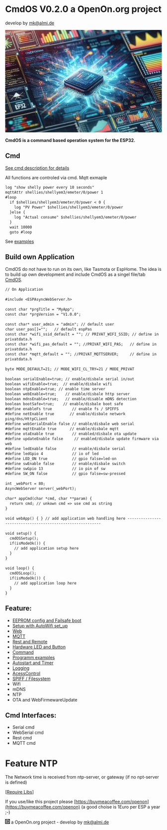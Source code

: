 
# CmdOS V0.2.0 a OpenOn.org project

develop by mk@almi.de

![CmdOS LOGO](images/CmdOS.gif)

**CmdOS is a command based operation system for the ESP32.**


## Cmd 
<a href="doc/CmdOsCmds.md">See cmd description for details</a>

All functions are controled via cmd. Mqtt exmaple 

	log "show shelly power every 10 seconds"
	mqttAttr shellies/shellyem3/emeter/0/power 1
	#loop
	  if $shellies/shellyem3/emeter/0/power < 0 {
		log "PV Power" $shellies/shellyem3/emeter/0/power
	  }else {
		log "Actual consume" $shellies/shellyem3/emeter/0/power
	  }
	  wait 10000
	  goto #loop
	
See <a href='example/example.md'>examples</a>

## Build own Application

CmdOS do not have to run on its own, like Tasmota or EspHome. 
The idea is to build up own development and include CmdOS as a singel file/tab <a href='release/CmdOs_V010.ino'>CmdOS</a>.

	// On Application

	#include <ESPAsyncWebServer.h>
	 
	const char *prgTitle = "MyApp";
	const char *prgVersion = "V1.0.0";

	const char* user_admin = "admin"; // default user
	char user_pas[]="";   // default espPas
	const char *wifi_ssid_default = ""; // PRIVAT_WIFI_SSID; // define in privatdata.h 
	const char *wifi_pas_default = ""; //PRIVAT_WIFI_PAS;   // define in privatdata.h 
	const char *mqtt_default = ""; //PRIVAT_MQTTSERVER;     // define in privatdata.h 

	byte MODE_DEFAULT=21; // MODE_WIFI_CL_TRY=21 / MODE_PRIVAT

	boolean serialEnable=true; // enable/disbale serial in/out
	boolean wifiEnable=true;  // enable/disbale wifi
	boolean ntpEnable=true; // enable time server
	boolean webEnable=true;    // enable/disbale http server
	boolean mdnsEnable=true;   // enable/disable mDNS detection 
	boolean bootSafe=true;    // enable/disbale boot safe
	#define enableFs true         // enable fs / SPIFFS
	#define netEnable true       // enable/disbale network ping/dns/HttpCLient 
	#define webSerialEnable false // enable/disbale web serial
	#define mqttEnable true      // enable/disbale mqtt
	#define otaEnable true        // enabled/disbale ota update 
	#define updateEnable false     // enabled/disbale update firmware via web 
	#define ledEnable false       // enable/disbale serial
	#define ledGpio 4             // io of led
	#define LED_ON true           // gpio false=led-on
	#define swEnable false        // enable/disbale switch
	#define swGpio 13             // io pin of sw 
	#define SW_ON false           // gpio false=sw-pressed

	int _webPort = 80;
	AsyncWebServer server(_webPort);
	
	char* appCmd(char *cmd, char **param) {
	  return cmd; // unkown cmd => use cmd as string
	}

	void webApp() {	} // add application web handling here ----------------------------------------------------------

	void setup() {
	  cmdOSSetup();
	  if(isModeOk()) { 
		// add application setup here 
	  }  
	}

	void loop() {
	  cmdOSLoop();
	  if(isModeOk()) { 
		// add application loop here 
	  }  
	}


## Feature:
- <a href='doc/CmdOsBoot.md'>EEPROM config and Failsafe boot</a>
- <a href='doc/CmdOsSetup.md'>Setup with AutoWifi set_up</a>
- <a href="doc/CmdOsWeb.md">Web</a>
- <a href='doc/CmdOSMqtt.md'>MQTT</a>
- <a href='doc/CmdOSRest.md'>Rest and Remote</a>
- <a href="doc/LedAndSwitch.md">Hardware LED and Button</a>
- <a href="doc/CmdOsCmds.md">Command</a>
- <a href="example/example.md">Programm examples</a>
- <a href='doc/CmdOSTimer.md'>Autostart and Timer</a>
- <a href='doc/CmdOsLog.md'>Logging</a>
- <a href='doc/CmdOsAccess.md'>AcessControl</a>
- <a href="doc/CmdOSFilesystem.md">SPIFF / Filesystem</a>
- Wifi 
- mDNS
- NTP
- OTA and WebFirmewareUpdate

## Cmd Interfaces:
- Serial cmd
- WebSerial cmd
- Rest cmd
- MQTT cmd


# Feature NTP
The Network time is received from ntp-server, or gateway (if no npt-server is defined)
	
[<a href="libs.md">Require Libs</a>]	

If you use/like this project please [https://buymeacoffee.com/openon](https://buymeacoffee.com/openon) (a good choise is 1Euro per ESP a year ;-)  

![LOGO](images/CmdOS_logo.gif) a OpenOn.org project - develop by mk@almi.de 



	

	

